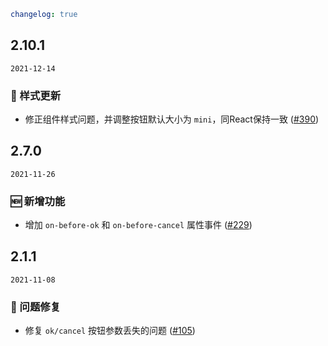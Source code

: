 ```yaml
changelog: true
```

## 2.10.1

`2021-12-14`

### 💅 样式更新

- 修正组件样式问题，并调整按钮默认大小为 `mini`，同React保持一致 ([#390](https://github.com/arco-design/arco-design-vue/pull/390))


## 2.7.0

`2021-11-26`

### 🆕 新增功能

- 增加 `on-before-ok` 和 `on-before-cancel` 属性事件 ([#229](https://github.com/arco-design/arco-design-vue/pull/229))


## 2.1.1

`2021-11-08`

### 🐛 问题修复

- 修复 `ok/cancel` 按钮参数丢失的问题 ([#105](https://github.com/arco-design/arco-design-vue/pull/105))


